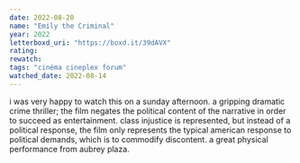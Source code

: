 ```yaml
---
date: 2022-08-20
name: "Emily the Criminal"
year: 2022
letterboxd_uri: "https://boxd.it/39dAVX"
rating: 
rewatch: 
tags: "cinéma cineplex forum"
watched_date: 2022-08-14
---
```


i was very happy to watch this on a sunday afternoon. a gripping dramatic crime thriller; the film negates the political content of the narrative in order to succeed as entertainment. class injustice is represented, but instead of a political response, the film only represents the typical american response to political demands, which is to commodify discontent. a great physical performance from aubrey plaza.
